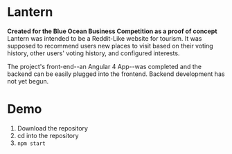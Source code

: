 # Lantern
**Created for the Blue Ocean Business Competition as a proof of concept**
Lantern was intended to be a Reddit-Like website for tourism. It was supposed to recommend users new places to visit based on their voting history, other users' voting history, and configured interests.

The project's front-end--an Angular 4 App--was completed and the backend can be easily plugged into the frontend. Backend development has not yet begun.

# Demo
1. Download the repository
2. cd into the repository
3. ```npm start```
